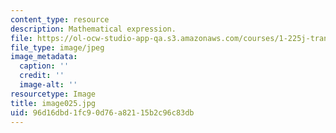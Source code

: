 ```yaml
---
content_type: resource
description: Mathematical expression.
file: https://ol-ocw-studio-app-qa.s3.amazonaws.com/courses/1-225j-transportation-flow-systems-fall-2002/96d16dbd1fc90d76a82115b2c96c83db_image025.jpg
file_type: image/jpeg
image_metadata:
  caption: ''
  credit: ''
  image-alt: ''
resourcetype: Image
title: image025.jpg
uid: 96d16dbd-1fc9-0d76-a821-15b2c96c83db
---
```

